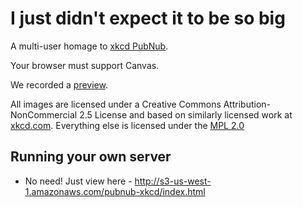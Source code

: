 # I just didn't expect it to be so big

A multi-user homage to [xkcd PubNub](http://s3-us-west-1.amazonaws.com/pubnub-xkcd/index.html).

Your browser must support Canvas.

We recorded a [preview](http://www.youtube.com/watch?v=EvLxOVYeo5w).

All images are licensed under a Creative Commons Attribution-NonCommercial 2.5
License and based on similarly licensed work at
[xkcd.com](http://xkcd.com/license.html).  Everything else is licensed under
the [MPL 2.0](http://www.mozilla.org/MPL/2.0/)

## Running your own server

- No need!  Just view here - http://s3-us-west-1.amazonaws.com/pubnub-xkcd/index.html

